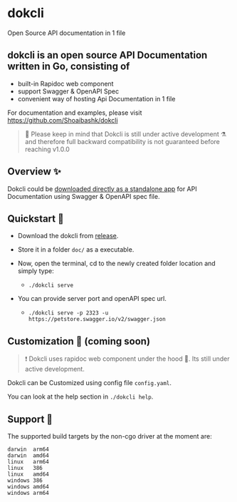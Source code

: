 # dokcli

Open Source API documentation in 1 file

## dokcli is an open source API Documentation written in Go, consisting of

- built-in Rapidoc web component
- support Swagger & OpenAPI Spec
- convenient way of hosting Api Documentation in 1 file

For documentation and examples, please visit <https://github.com/Shoaibashk/dokcli>
> :construction: Please keep in mind that Dokcli is still under active development :alembic: and therefore full backward compatibility is not guaranteed before reaching v1.0.0

## Overview ✨

Dokcli could be [downloaded directly as a standalone app](https://github.com/Shoaibashk/dokcli/releases) for API Documentation using Swagger & OpenAPI spec file.

## Quickstart 🚀

- Download the dokcli from [release](https://github.com/Shoaibashk/dokcli/releases).
- Store it in a folder `doc/` as a executable.
- Now, open the terminal, cd to the newly created folder location and simply type:
  - `./dokcli serve`

- You can provide server port and openAPI spec url.
  - `./dokcli serve -p 2323 -u https://petstore.swagger.io/v2/swagger.json`

## Customization 💅 (coming soon)

>❗ Dokcli uses rapidoc web component under the hood 🌺. Its still under active development.

Dokcli can be Customized using config file `config.yaml`.

You can look at the help section in `./dokcli help`.

## Support 🤗

The supported build targets by the non-cgo driver at the moment are:

```shell
darwin  arm64
darwin  amd64
linux   arm64
linux   386
linux   amd64
windows 386
windows amd64
windows arm64
```
